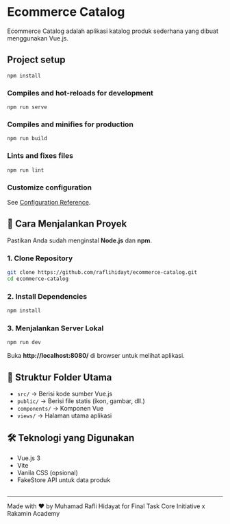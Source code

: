 # Ecommerce Catalog

Ecommerce Catalog adalah aplikasi katalog produk sederhana yang dibuat menggunakan Vue.js.

## Project setup
```
npm install
```

### Compiles and hot-reloads for development
```
npm run serve
```

### Compiles and minifies for production
```
npm run build
```

### Lints and fixes files
```
npm run lint
```

### Customize configuration
See [Configuration Reference](https://cli.vuejs.org/config/).


## 🚀 Cara Menjalankan Proyek

Pastikan Anda sudah menginstal **Node.js** dan **npm**.

### 1. Clone Repository

```sh
git clone https://github.com/raflihidayt/ecommerce-catalog.git
cd ecommerce-catalog
```

### 2. Install Dependencies

```sh
npm install
```

### 3. Menjalankan Server Lokal

```sh
npm run dev
```

Buka **http\://localhost:8080/** di browser untuk melihat aplikasi.

## 📁 Struktur Folder Utama

- `src/` → Berisi kode sumber Vue.js
- `public/` → Berisi file statis (ikon, gambar, dll.)
- `components/` → Komponen Vue
- `views/` → Halaman utama aplikasi

## 🛠 Teknologi yang Digunakan

- Vue.js 3
- Vite
- Vanila CSS (opsional)
- FakeStore API untuk data produk

##

---

Made with ❤️ by Muhamad Rafli Hidayat for Final Task Core Initiative x Rakamin Academy

